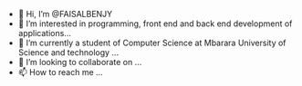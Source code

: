 - 👋 Hi, I’m @FAISALBENJY
- 👀 I’m interested in programming, front end and back end development of applications...
- 🌱 I’m currently a student of Computer Science at Mbarara University of Science and technology ...
- 💞️ I’m looking to collaborate on ...
- 📫 How to reach me ...

<!---
FAISALBENJY/FAISALBENJY is a ✨ special ✨ repository because its `README.md` (this file) appears on your GitHub profile.
You can click the Preview link to take a look at your changes.
--->
